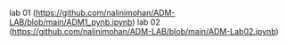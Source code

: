 lab 01 (https://github.com/nalinimohan/ADM-LAB/blob/main/ADM1_pynb.ipynb)
lab 02 (https://github.com/nalinimohan/ADM-LAB/blob/main/ADM-Lab02.ipynb)
